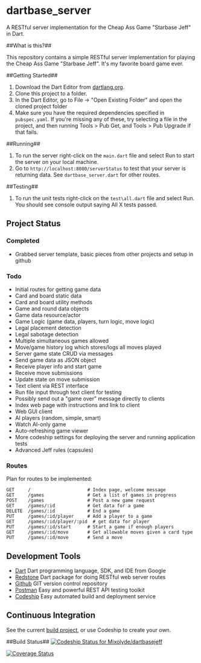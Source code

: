 # dartbase_server

A RESTful server implementation for the Cheap Ass Game "Starbase Jeff" in Dart.

##What is this?##

This repository contains a simple RESTful server implementation for
playing the Cheap Ass Game "Starbase Jeff". It's my favorite board game ever.

##Getting Started##
1. Download the Dart Editor from [dartlang.org](https://www.dartlang.org).
2. Clone this project to a folder.
3. In the Dart Editor, go to File -> "Open Existing Folder" and open the cloned project folder
4. Make sure you have the required dependencies specified in `pubspec.yaml`. If you're missing
any of these, try selecting a file in the project, and then running Tools > Pub Get, and
Tools > Pub Upgrade if that fails.

##Running##
1. To run the server right-click on the `main.dart` file and select Run to start the server on your
local machine.
2. Go to `http://localhost:8080/serverStatus` to test that your server is returning data. See `dartbase_server.dart`
for other routes.

##Testing##
1. To run the unit tests right-click on the `test\all.dart` file and select Run.
You should see console output saying All X tests passed.

Project Status
--------------

### Completed

* Grabbed server template, basic pieces from other projects and setup in github


### Todo

* Initial routes for getting game data
* Card and board static data
* Card and board utility methods
* Game and round data objects
* Game data resource/actor
* Game Logic (game data, players, turn logic, move logic)
* Legal placement detection
* Legal sabotage detection
* Multiple simultaneous games allowed
* Move/game history log which stores/logs all moves played
* Server game state CRUD via messages
* Send game data as JSON object
* Receive player info and start game
* Receive move submissions
* Update state on move submission
* Text client via REST interface
* Run file input through text client for testing
* Possibly send out a "game over" message directly to clients
* Index web page with instructions and link to client
* Web GUI client
* AI players (random, simple, smart)
* Watch AI-only game
* Auto-refreshing game viewer
* More codeship settings for deploying the server and running application tests
* Advanced Jeff rules (capsules)

### Routes
Plan for routes to be implemented:

    GET     /                     # Index page, welcome message
    GET     /games                # Get a list of games in progress
    POST    /games                # Post a new game request
    GET     /games/:id            # Get data for a game
    DELETE  /games/:id            # End a game
    PUT     /games/:id/player     # Add a player to a game
    GET     /games/:id/player/:pid  # get data for player
    PUT     /games/:id/start      # Start a game if enough players
    GET     /games/:id/move       # Get allowable moves given a card type
    PUT     /games/:id/move       # Send a move

Development Tools
-----------------
* [Dart](https://www.dartlang.org) Dart programming language, SDK, and IDE from Google
* [Redstone](http://redstonedart.org) Dart package for doing RESTful web server routes
* [Github](https://github.com/Mixolyde/dartless_server) GIT version control repository
* [Postman](http://www.getpostman.com/) Easy and powerful REST API testing toolkit
* [Codeship](https://codeship.com) Easy automated build and deployment service

Continuous Integration
----------------------
See the current [build project](https://codeship.com/projects/78160), or use Codeship to create your own.

##Build Status##
[ ![Codeship Status for Mixolyde/dartbasejeff](https://codeship.com/projects/01d6eb50-d5c5-0132-a9ce-26dfd4cc1a97/status?branch=master)](https://codeship.com/projects/78160)

[![Coverage Status](https://coveralls.io/repos/Mixolyde/dartbasejeff/badge.svg?branch=master)](https://coveralls.io/r/Mixolyde/dartbasejeff?branch=master)
